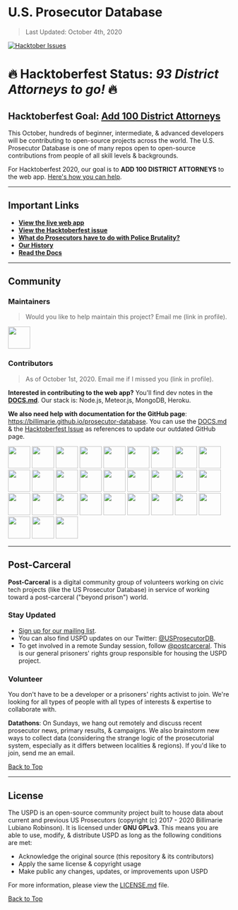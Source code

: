 # U.S. Prosecutor Database
> Last Updated: October 4th, 2020

[![Hacktober Issues](https://img.shields.io/github/hacktoberfest/2020/billimarie/prosecutor-database?style=plastic)](https://github.com/billimarie/prosecutor-database/issues?q=is%3Aissue+label%3AHacktober)

# 🔥 Hacktoberfest Status: *93 District Attorneys to go!* 🔥

## Hacktoberfest Goal: [Add 100 District Attorneys](https://github.com/billimarie/prosecutor-database/issues/80)

This October, hundreds of beginner, intermediate, & advanced developers will be contributing to open-source projects across the world. The U.S. Prosecutor Database is one of many repos open to open-source contributions from people of all skill levels & backgrounds.

For Hacktoberfest 2020, our goal is to **ADD 100 DISTRICT ATTORNEYS** to the web app. [Here's how you can help](https://github.com/billimarie/prosecutor-database/issues/80).

---

## Important Links
- **[View the live web app](https://us-prosecutor-database.herokuapp.com/)**
- **[View the Hacktoberfest issue](https://github.com/billimarie/prosecutor-database/issues/80)**
- **[What do Prosecutors have to do with Police Brutality?](https://github.com/billimarie/prosecutor-database/blob/master/DOCS.md#0-history-why-prosecutors)**
- **[Our History](https://github.com/billimarie/prosecutor-database/blob/master/DOCS.md#1-overview)**
- **[Read the Docs](https://github.com/billimarie/prosecutor-database/blob/master/DOCS.md)**

---

## Community

### Maintainers
> Would you like to help maintain this project? Email me (link in profile).

<a href="https://github.com/billimarie" target="_blank"><img src="https://avatars1.githubusercontent.com/u/6895471?s=60&v=4" width="50px"></a>

### Contributors
> As of October 1st, 2020. Email me if I missed you (link in profile).

**Interested in contributing to the web app?** You'll find dev notes in the [**DOCS.md**](https://github.com/billimarie/prosecutor-database/blob/master/DOCS.md). Our stack is: Node.js, Meteor.js, MongoDB, Heroku.

**We also need help with documentation for the GitHub page**: https://billimarie.github.io/prosecutor-database. You can use the [DOCS.md](https://github.com/billimarie/prosecutor-database/blob/master/DOCS.md) & the [Hacktoberfest Issue](https://github.com/billimarie/prosecutor-database/issues/80) as references to update our outdated GitHub page.

<a href="https://github.com/billimarie" target="_blank"><img src="https://avatars1.githubusercontent.com/u/6895471?s=60&v=4" width="50px"></a> <a href="https://github.com/dbhatia247" target="_blank"><img src="https://avatars2.githubusercontent.com/u/28025453?s=60&v=4" width="50px"></a> <a href="https://github.com/maxxgl" target="_blank"><img src="https://avatars0.githubusercontent.com/u/20944914?s=60&v=4" width="50px"></a> <a href="https://github.com/taylor-brudos" target="_blank"><img src="https://avatars3.githubusercontent.com/u/39247698?s=60&v=4" width="50px"></a> <a href="https://github.com/ryanwardle" target="_blank"><img src="https://avatars2.githubusercontent.com/u/37915565?s=60&v=4" width="50px"></a> <a href="https://github.com/Thai56" target="_blank"><img src="https://avatars1.githubusercontent.com/u/16358617?s=60&v=4" width="50px"></a> <a href="https://github.com/wnorrad" target="_blank"><img src="https://avatars0.githubusercontent.com/u/29986200?s=60&v=4" width="50px"></a> <a href="https://github.com/rcalimlim" target="_blank"><img src="https://avatars0.githubusercontent.com/u/13503461?s=60&v=4" width="50px"></a> <a href="https://github.com/jeremyfiel" target="_blank"><img src="https://avatars3.githubusercontent.com/u/32110157?s=60&v=4" width="50px"></a> <a href="https://github.com/davidth4ever2" target="_blank"><img src="https://avatars3.githubusercontent.com/u/2314743?s=60&v=4" width="50px"></a> <a href="https://github.com/baconbones" target="_blank"><img src="https://avatars0.githubusercontent.com/u/40526815?s=60&v=4" width="50px"></a> <a href="https://github.com/MilesHamilton" target="_blank"><img src="https://avatars3.githubusercontent.com/u/46730797?s=60&v=4" width="50px"></a> <a href="https://github.com/Cybeeee" target="_blank"><img src="https://avatars1.githubusercontent.com/u/40544593?s=60&v=4" width="50px"></a> <a href="https://github.com/aminamos" target="_blank"><img src="https://avatars0.githubusercontent.com/u/26092352?s=120&v=4" width="50px"></a> <a href="https://github.com/VirtualVulture" target="_blank"><img src="https://avatars1.githubusercontent.com/u/17329142?s=88&v=4" width="50px"></a> <a href="https://github.com/emilyedalton" target="_blank"><img src="https://avatars2.githubusercontent.com/u/42655908?s=88&u=89b9dc741860701a302a79e1f69779caae643d0e&v=4" width="50px"></a> <a href="https://github.com/matthewgallo" target="_blank"><img src="https://avatars2.githubusercontent.com/u/10215203?s=88&u=342de932ab4cc7469eb92562d0e191dcdb6596ed&v=4" width="50px"></a> <a href="https://github.com/06b" target="_blank"><img src="https://avatars3.githubusercontent.com/u/1302542?s=460&u=2c6fda3da88e62ea04fb5baa7d2bd88a6f1794c1&v=4" width="50px" /></a> <a href="https://github.com/BlakeCampbells" target="_blank"><img src="https://avatars1.githubusercontent.com/u/6901655?s=460&u=a0e3506221f4ab5b27ba680d0fdeeeaa795b6fd9&v=4" width="50px" /></a> <a href="https://github.com/caseyryan22465" target="_blank"><img src="https://avatars3.githubusercontent.com/u/39289308?s=460&v=4" width="50px" /></a> <a href="https://github.com/a-s-ahmed" target="_blank"><img src="https://avatars1.githubusercontent.com/u/59892479?s=400&v=4" width="50px" /></a> <a href="https://github.com/hicks2evan" target="_blank"><img src="https://avatars1.githubusercontent.com/u/23247607?s=460&u=f431135eea1346df4155f63e3a026b68fd3e4f4c&v=4" width="50px" /></a> <a href="https://github.com/banjtheman" target="_blank"><img src="https://avatars1.githubusercontent.com/u/696254?s=400&u=488260c17dbe0bf857caa9f642c4b6d47b664df4&v=4" width="50px" /></a> <a href="https://github.com/mattkduran" target="_blank"><img src="https://avatars2.githubusercontent.com/u/19656092?s=460&v=4" width="50px" /></a> <a href="https://github.com/xingwang" target="_blank"><img src="https://avatars3.githubusercontent.com/u/744584?s=460&v=4" width="50px" /></a> <a href="https://github.com/baspalinckx" target="_blank"><img src="https://avatars2.githubusercontent.com/u/27728063?s=400&u=f1fc422bee245da952d88a98fe1ac9ec3eb60afb&v=4" width="50px" /></a> <a href="https://github.com/satanb4" target="_blank"><img src="https://avatars0.githubusercontent.com/u/26685910?s=400&u=54abb55fbc9d9c7c35e219a654d23eaa3d043495&v=4" width="50px" /></a> <a href="https://github.com/michaelknowles" target="_blank"><img src="https://avatars3.githubusercontent.com/u/738582?s=460&v=4" width="50px" /></a> <a href="https://github.com/treyarte" target="_blank"><img src="https://avatars1.githubusercontent.com/u/21246112?s=460&u=c695519d25c0c631ba1a2cac107e0a632b215c97&v=4" width="50px" /></a> <a href="https://github.com/puentejose" target="_blank"><img src="https://avatars3.githubusercontent.com/u/17868919?s=460&u=6318335f25f3da6024305a90031f8ba4fe45a262&v=4" width="50px" /></a> 


---

## Post-Carceral

**Post-Carceral** is a digital community group of volunteers working on civic tech projects (like the US Prosecutor Database) in service of working toward a post-carceral ("beyond prison") world.

### Stay Updated

- [Sign up for our mailing list](http://eepurl.com/dqPQdL).
- You can also find USPD updates on our Twitter: [@USProsecutorDB](https://twitter.com/USProsecutorDB).
- To get involved in a remote Sunday session, follow [@postcarceral](https://twitter.com/postcarceral). This is our general prisoners' rights group responsible for housing the USPD project.

### Volunteer

You don't have to be a developer or a prisoners' rights activist to join. We're looking for all types of people with all types of interests & expertise to collaborate with.

**Datathons**: On Sundays, we hang out remotely and discuss recent prosecutor news, primary results, & campaigns. We also brainstorm new ways to collect data (considering the strange logic of the prosecutorial system, especially as it differs between localities & regions). If you'd like to join, send me an email.

[Back to Top](#us-prosecutor-database)

---

## License

The USPD is an open-source community project built to house data about current and previous US Prosecutors (copyright (c) 2017 - 2020 Billimarie Lubiano Robinson). It is licensed under **GNU GPLv3**. This means you are able to use, modify, & distribute USPD as long as the following conditions are met:
- Acknowledge the original source (this repository & its contributors)
- Apply the same license & copyright usage
- Make public any changes, updates, or improvements upon USPD

For more information, please view the [LICENSE.md](/.github/license.md) file.

[Back to Top](#us-prosecutor-database)
